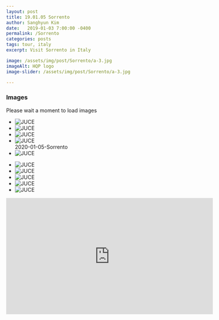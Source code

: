 ```yaml
---
layout: post
title: 19.01.05 Sorrento 
author: Sanghyun Kim
date:   2019-01-03 7:00:00 -0400
permalink: /Sorrento
categories: posts
tags: tour, italy
excerpt: Visit Sorrento in Italy

image: /assets/img/post/Sorrento/a-3.jpg
imageAlt: HQP logo
image-slider: /assets/img/post/Sorrento/a-3.jpg

---
```

### Images
Please wait a moment to load images

<div class="row projects-display">
    <div class="flexslider">
        <ul class="slides">
	  			<li>
					<div class="images">
						<img alt="JUCE" src="{{ site.url }}/assets/img/post/Sorrento/a-0.jpg">
					</div>
        		</li>
				<li>  
					<div class="images">
						<img alt="JUCE" src="{{ site.url }}/assets/img/post/Sorrento/a-1.jpg">
					</div>
				</li>  
				<li>  
					<div class="images">
						<img alt="JUCE" src="{{ site.url }}/assets/img/post/Sorrento/a-2.jpg">
					</div>
				</li>
								<li>  
					<div class="images">
						<img alt="JUCE" src="{{ site.url }}/assets/img/post/Sorrento/a-3.jpg">
					</div>
				</li>  2020-01-05-Sorrento
								<li>  
					<div class="images">
						<img alt="JUCE" src="{{ site.url }}/assets/img/post/Sorrento/a-4.jpg">
					</div>
				</li>  
			</ul>
    </div>
</div>
<div class="row projects-display">
    <div class="flexslider">
        <ul class="slides">
	  			<li>
					<div class="images">
						<img alt="JUCE" src="{{ site.url }}/assets/img/post/Sorrento/a-5.jpg">
					</div>
        		</li>
				<li>  
					<div class="images">
						<img alt="JUCE" src="{{ site.url }}/assets/img/post/Sorrento/a-6.jpg">
					</div>
				</li>  
				<li>  
					<div class="images">
						<img alt="JUCE" src="{{ site.url }}/assets/img/post/Sorrento/a-7.jpg">
					</div>
				</li>
								<li>  
					<div class="images">
						<img alt="JUCE" src="{{ site.url }}/assets/img/post/Sorrento/a-8.jpg">
					</div>
				</li>  
								<li>  
					<div class="images">
						<img alt="JUCE" src="{{ site.url }}/assets/img/post/Sorrento/a-9.jpg">
					</div>
				</li>  
			</ul>
    </div>
</div>
<div class="row projects-display">
	<div class="video-container">
		<iframe width="560" height="315" src="https://www.youtube.com/embed/q1H1Ff0RGY4" frameborder="0" allowfullscreen></iframe>
	</div>
</div>
